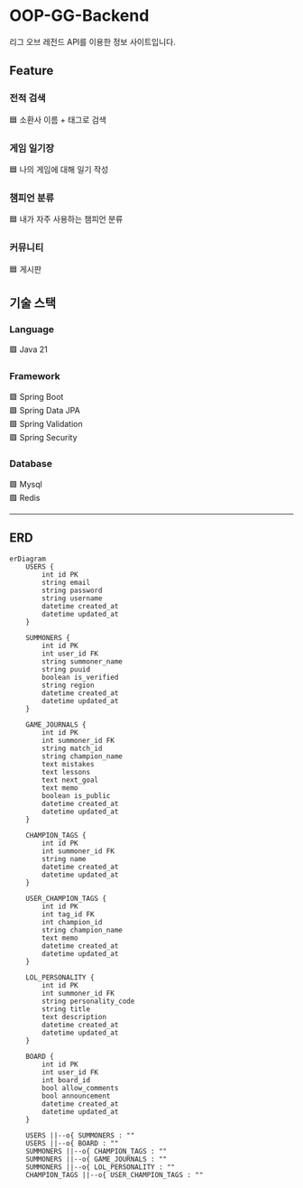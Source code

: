 # OOP-GG-Backend
리그 오브 레전드 API를 이용한 정보 사이트입니다.


## Feature
### 전적 검색
🟦 소환사 이름 + 태그로 검색<br>

### 게임 일기장
🟦 나의 게임에 대해 일기 작성<br>

### 챔피언 분류
🟦 내가 자주 사용하는 챔피언 분류<br>

### 커뮤니티
🟦 게시판

## 기술 스택
### Language
🟩 Java 21<br>

### Framework
🟩 Spring Boot<br>
🟩 Spring Data JPA<br>
🟩 Spring Validation<br>
🟩 Spring Security<br>

### Database
🟩 Mysql<br>
🟩 Redis<br>

---

## ERD
```mermaid
erDiagram
    USERS {
        int id PK
        string email
        string password
        string username
        datetime created_at
        datetime updated_at
    }

    SUMMONERS {
        int id PK
        int user_id FK
        string summoner_name
        string puuid
        boolean is_verified
        string region
        datetime created_at
        datetime updated_at
    }
    
    GAME_JOURNALS {
        int id PK
        int summoner_id FK
        string match_id
        string champion_name
        text mistakes
        text lessons
        text next_goal
        text memo
        boolean is_public
        datetime created_at
        datetime updated_at
    }
    
    CHAMPION_TAGS {
        int id PK
        int summoner_id FK
        string name
        datetime created_at
        datetime updated_at
    }

    USER_CHAMPION_TAGS {
        int id PK
        int tag_id FK
        int champion_id
        string champion_name
        text memo
        datetime created_at
        datetime updated_at
    }
    
    LOL_PERSONALITY {
        int id PK
        int summoner_id FK
        string personality_code
        string title
        text description
        datetime created_at
        datetime updated_at
    }
    
    BOARD {
        int id PK
        int user_id FK
        int board_id
        bool allow_comments
        bool announcement
        datetime created_at
        datetime updated_at
    }
    
    USERS ||--o{ SUMMONERS : ""
    USERS ||--o{ BOARD : ""
    SUMMONERS ||--o{ CHAMPION_TAGS : ""
    SUMMONERS ||--o{ GAME_JOURNALS : ""
    SUMMONERS ||--o{ LOL_PERSONALITY : ""
    CHAMPION_TAGS ||--o{ USER_CHAMPION_TAGS : ""